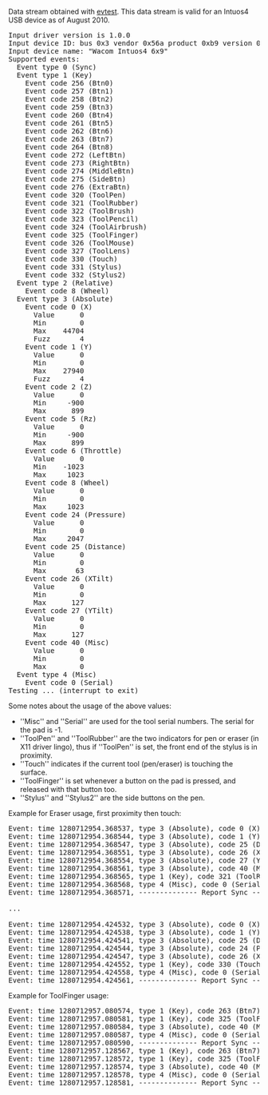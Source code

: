 Data stream obtained with [evtest](http://people.freedesktop.org/~whot/evtest/). This data stream is valid for an Intuos4 USB device as of August 2010.

<pre>
Input driver version is 1.0.0
Input device ID: bus 0x3 vendor 0x56a product 0xb9 version 0x104
Input device name: "Wacom Intuos4 6x9"
Supported events:
  Event type 0 (Sync)
  Event type 1 (Key)
    Event code 256 (Btn0)
    Event code 257 (Btn1)
    Event code 258 (Btn2)
    Event code 259 (Btn3)
    Event code 260 (Btn4)
    Event code 261 (Btn5)
    Event code 262 (Btn6)
    Event code 263 (Btn7)
    Event code 264 (Btn8)
    Event code 272 (LeftBtn)
    Event code 273 (RightBtn)
    Event code 274 (MiddleBtn)
    Event code 275 (SideBtn)
    Event code 276 (ExtraBtn)
    Event code 320 (ToolPen)
    Event code 321 (ToolRubber)
    Event code 322 (ToolBrush)
    Event code 323 (ToolPencil)
    Event code 324 (ToolAirbrush)
    Event code 325 (ToolFinger)
    Event code 326 (ToolMouse)
    Event code 327 (ToolLens)
    Event code 330 (Touch)
    Event code 331 (Stylus)
    Event code 332 (Stylus2)
  Event type 2 (Relative)
    Event code 8 (Wheel)
  Event type 3 (Absolute)
    Event code 0 (X)
      Value      0
      Min        0
      Max    44704
      Fuzz       4
    Event code 1 (Y)
      Value      0
      Min        0
      Max    27940
      Fuzz       4
    Event code 2 (Z)
      Value      0
      Min     -900
      Max      899
    Event code 5 (Rz)
      Value      0
      Min     -900
      Max      899
    Event code 6 (Throttle)
      Value      0
      Min    -1023
      Max     1023
    Event code 8 (Wheel)
      Value      0
      Min        0
      Max     1023
    Event code 24 (Pressure)
      Value      0
      Min        0
      Max     2047
    Event code 25 (Distance)
      Value      0
      Min        0
      Max       63
    Event code 26 (XTilt)
      Value      0
      Min        0
      Max      127
    Event code 27 (YTilt)
      Value      0
      Min        0
      Max      127
    Event code 40 (Misc)
      Value      0
      Min        0
      Max        0
  Event type 4 (Misc)
    Event code 0 (Serial)
Testing ... (interrupt to exit)
</pre>

Some notes about the usage of the above values:
* ''Misc'' and  ''Serial'' are used for the tool serial numbers. The serial for the pad is -1.
* ''ToolPen'' and ''ToolRubber'' are the two indicators for pen or eraser (in X11 driver lingo), thus if ''ToolPen'' is set, the front end of the stylus is in proximity. 
* ''Touch'' indicates if the current tool (pen/eraser) is touching the surface.
* ''ToolFinger'' is set whenever a button on the pad is pressed, and released with that button too.
* ''Stylus'' and ''Stylus2'' are the side buttons on the pen.


Example for Eraser usage, first proximity then touch:
<pre>
Event: time 1280712954.368537, type 3 (Absolute), code 0 (X), value 32329
Event: time 1280712954.368544, type 3 (Absolute), code 1 (Y), value 17794
Event: time 1280712954.368547, type 3 (Absolute), code 25 (Distance), value 55
Event: time 1280712954.368551, type 3 (Absolute), code 26 (XTilt), value 61
Event: time 1280712954.368554, type 3 (Absolute), code 27 (YTilt), value 55
Event: time 1280712954.368561, type 3 (Absolute), code 40 (Misc), value 2058
Event: time 1280712954.368565, type 1 (Key), code 321 (ToolRubber), value 1
Event: time 1280712954.368568, type 4 (Misc), code 0 (Serial), value -1719661676
Event: time 1280712954.368571, -------------- Report Sync ------------

...

Event: time 1280712954.424532, type 3 (Absolute), code 0 (X), value 32446
Event: time 1280712954.424538, type 3 (Absolute), code 1 (Y), value 18578
Event: time 1280712954.424541, type 3 (Absolute), code 25 (Distance), value 14
Event: time 1280712954.424544, type 3 (Absolute), code 24 (Pressure), value 1084
Event: time 1280712954.424547, type 3 (Absolute), code 26 (XTilt), value 66
Event: time 1280712954.424552, type 1 (Key), code 330 (Touch), value 1
Event: time 1280712954.424558, type 4 (Misc), code 0 (Serial), value -1719661676
Event: time 1280712954.424561, -------------- Report Sync ------------
</pre>

Example for ToolFinger usage:
<pre>
Event: time 1280712957.080574, type 1 (Key), code 263 (Btn7), value 1
Event: time 1280712957.080581, type 1 (Key), code 325 (ToolFinger), value 1
Event: time 1280712957.080584, type 3 (Absolute), code 40 (Misc), value 15
Event: time 1280712957.080587, type 4 (Misc), code 0 (Serial), value -1
Event: time 1280712957.080590, -------------- Report Sync ------------
Event: time 1280712957.128567, type 1 (Key), code 263 (Btn7), value 0
Event: time 1280712957.128572, type 1 (Key), code 325 (ToolFinger), value 0
Event: time 1280712957.128574, type 3 (Absolute), code 40 (Misc), value 0
Event: time 1280712957.128578, type 4 (Misc), code 0 (Serial), value -1
Event: time 1280712957.128581, -------------- Report Sync ------------
</pre>
